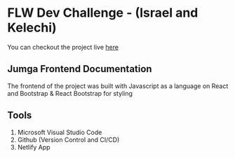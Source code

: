 # FLW Dev Challenge - (Israel and Kelechi)

You can checkout the project live [here](https://jumgafw.netlify.app)

## Jumga Frontend Documentation

The frontend of the project was built with Javascript as a language on React and Bootstrap & React Bootstrap for styling

## Tools

1. Microsoft Visual Studio Code
2. Github (Version Control and CI/CD)
3. Netlify App

